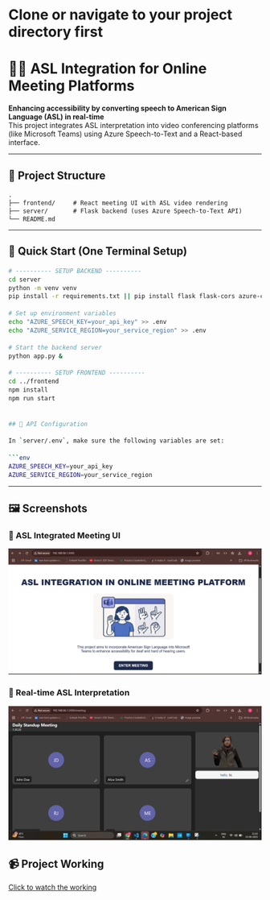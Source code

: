 # Clone or navigate to your project directory first

# 🧏‍♂️ ASL Integration for Online Meeting Platforms

**Enhancing accessibility by converting speech to American Sign Language (ASL) in real-time**  
This project integrates ASL interpretation into video conferencing platforms (like Microsoft Teams) using Azure Speech-to-Text and a React-based interface.

---

## 📁 Project Structure

```
.
├── frontend/     # React meeting UI with ASL video rendering
├── server/       # Flask backend (uses Azure Speech-to-Text API)
└── README.md
```

---

## 🚀 Quick Start (One Terminal Setup)

````bash
# ---------- SETUP BACKEND ----------
cd server
python -m venv venv
pip install -r requirements.txt || pip install flask flask-cors azure-cognitiveservices-speech

# Set up environment variables
echo "AZURE_SPEECH_KEY=your_api_key" >> .env
echo "AZURE_SERVICE_REGION=your_service_region" >> .env

# Start the backend server
python app.py &

# ---------- SETUP FRONTEND ----------
cd ../frontend
npm install
npm run start


## 🔌 API Configuration

In `server/.env`, make sure the following variables are set:

```env
AZURE_SPEECH_KEY=your_api_key
AZURE_SERVICE_REGION=your_service_region
````

---

## 🖼 Screenshots

### 🔵 ASL Integrated Meeting UI

![Meeting UI Screenshot](/1.png)

### 🔴 Real-time ASL Interpretation

![Real-time ASL](/2.png)

## 📹 Project Working

[Click to watch the working](/working.mp4)
